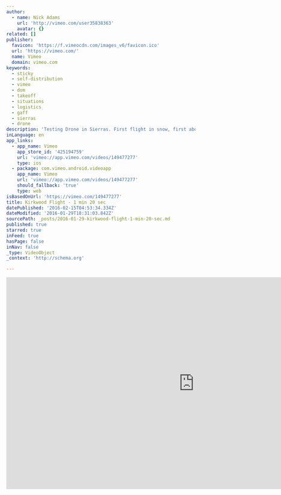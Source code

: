 ```yaml
---
author:
  - name: Nick Adams
    url: 'http://vimeo.com/user35838363'
    avatar: {}
related: []
publisher:
  favicon: 'https://f.vimeocdn.com/images_v6/favicon.ico'
  url: 'https://vimeo.com/'
  name: Vimeo
  domain: vimeo.com
keywords:
  - sticky
  - self-distribution
  - vimeo
  - dom
  - takeoff
  - situations
  - logistics
  - gaff
  - sierras
  - drone
description: 'Testing Drone in Sierras. First flight in snow, first above 10,000 ft (takeoff elevation). Thanks to Dom for helping with logistics on this one.'
inLanguage: en
app_links:
  - app_name: Vimeo
    app_store_id: '425194759'
    url: 'vimeo://app.vimeo.com/videos/149477277'
    type: ios
  - package: com.vimeo.android.videoapp
    app_name: Vimeo
    url: 'vimeo://app.vimeo.com/videos/149477277'
    should_fallback: 'true'
    type: web
isBasedOnUrl: 'https://vimeo.com/149477277'
title: Kirkwood Flight - 1 min 20 sec
datePublished: '2016-02-15T04:53:34.334Z'
dateModified: '2016-01-29T18:31:03.842Z'
sourcePath: _posts/2016-01-29-kirkwood-flight-1-min-20-sec.md
published: true
starred: true
inFeed: true
hasPage: false
inNav: false
_type: VideoObject
_context: 'http://schema.org'

---
```

<iframe src="https://cdn.embedly.com/widgets/media.html?src=https%3A%2F%2Fplayer.vimeo.com%2Fvideo%2F149477277&amp;url=https%3A%2F%2Fvimeo.com%2F149477277&amp;image=http%3A%2F%2Fi.vimeocdn.com%2Fvideo%2F548802259_1280.jpg&amp;key=b7d04c9b404c499eba89ee7072e1c4f7&amp;type=text%2Fhtml&amp;schema=vimeo" width="1000" height="563" scrolling="no" frameborder="0" allowfullscreen="allowfullscreen" style=""></iframe>